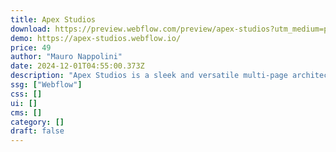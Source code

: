 ```yaml
---
title: Apex Studios
download: https://preview.webflow.com/preview/apex-studios?utm_medium=preview_link&utm_source=dashboard&utm_content=apex-studios&preview=d20c28814c31e3eb8b63490d200bc6aa&workflow=preview
demo: https://apex-studios.webflow.io/
price: 49
author: "Mauro Nappolini"
date: 2024-12-01T04:55:00.373Z
description: "Apex Studios is a sleek and versatile multi-page architecture template designed to elevate your firm’s online presence. Featuring a modern and refined layout, this template is highly customizable allowing you to seamlessly adjust colors and content"
ssg: ["Webflow"]
css: []
ui: []
cms: []
category: []
draft: false
---
```

